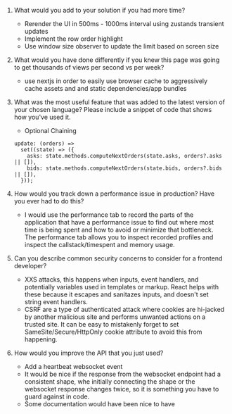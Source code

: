 1. What would you add to your solution if you had more time?

   - Rerender the UI in 500ms - 1000ms interval using zustands transient updates
   - Implement the row order highlight
   - Use window size observer to update the limit based on screen size

2. What would you have done differently if you knew this page was going to get thousands of views per second vs per week?

   - use nextjs in order to easily use browser cache to aggressively cache
     assets and and static dependencies/app bundles

3. What was the most useful feature that was added to the latest version of your chosen language? Please include a snippet of code that shows how you've used it.

   - Optional Chaining

   ```tsx
   update: (orders) =>
     set((state) => ({
       asks: state.methods.computeNextOrders(state.asks, orders?.asks || []),
       bids: state.methods.computeNextOrders(state.bids, orders?.bids || []),
     }));
   ```

4. How would you track down a performance issue in production? Have you ever had to do this?

   - I would use the performance tab to record the parts of the application
     that have a performance issue to find out where most time is being spent
     and how to avoid or minimize that bottleneck. The performance tab allows you
     to inspect recorded profiles and inspect the callstack/timespent and memory
     usage.

5. Can you describe common security concerns to consider for a frontend developer?

   - XXS attacks, this happens when inputs, event
     handlers, and potentially variables used in templates or markup. React helps
     with these because it escapes and sanitazes inputs, and doesn't set string
     event handlers.
   - CSRF are a type of authenticated attack where cookies are hi-jacked by
     another malicious site and performs unwanted actions on a trusted site. It
     can be easy to mistakenly forget to set SameSite/Secure/HttpOnly cookie
     attribute to avoid this from happening.

6. How would you improve the API that you just used?

   - Add a heartbeat websocket event
   - It would be nice if the response from the websocket endpoint had a consistent
     shape, whe initially connecting the shape or the websocket response changes twice,
     so it is something you have to guard against in code.
   - Some documentation would have been nice to have
